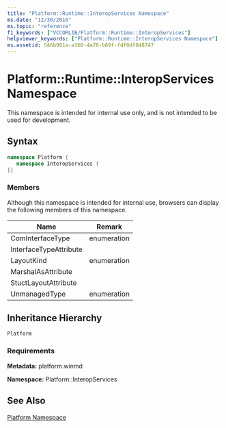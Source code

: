 ```yaml
---
title: "Platform::Runtime::InteropServices Namespace"
ms.date: "12/30/2016"
ms.topic: "reference"
f1_keywords: ["VCCORLIB/Platform::Runtime::InteropServices"]
helpviewer_keywords: ["Platform::Runtime::InteropServices Namespace"]
ms.assetid: 546b981a-a360-4a78-b89f-fdf0df848747
---
```

# Platform::Runtime::InteropServices Namespace

This namespace is intended for internal use only, and is not intended to be used for development.

## Syntax

```cpp
namespace Platform {
   namespace InteropServices {
}}
```

### Members

Although this namespace is intended for internal use, browsers can display the following members of this namespace.

|Name|Remark|
|----------|------------|
|ComInterfaceType|enumeration|
|InterfaceTypeAttribute||
|LayoutKind|enumeration|
|MarshalAsAttribute||
|StuctLayoutAttribute||
|UnmanagedType|enumeration|

## Inheritance Hierarchy

`Platform`

### Requirements

**Metadata:** platform.winmd

**Namespace:** Platform::InteropServices

## See Also

[Platform Namespace](platform-namespace-c-cx.md)